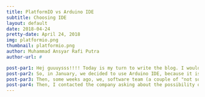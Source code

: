 ```yaml
---
title: PlatformIO vs Arduino IDE
subtitle: Choosing IDE
layout: default
date: 2018-04-24
pretty-date: April 24, 2018
img: platformio.png
thumbnail: platformio.png
author: Muhammad Ansyar Rafi Putra
author-url: #

post-par1: Hej guuuysss!!!! Today is my turn to write the blog. I would like to share some experience about choosing Integrated Development Environment (IDE).
post-par2: So, in January, we decided to use Arduino IDE, because it is simple, and official from arduino itself. Then. we wrote the code in a project with several .ino files. The advantage of arduino is, we can split the code into several files without headers to link them. (CONVENIENT!!).
post-par3: Then, some weeks ago, we, software team (a couple of "not so pro programmer"), learned from our project manager about unit testing, which is a testing for functionality, protocol, algorithm of the software. After that, we started searching and sesarching how to unit test arduino IDE based code. Then we found nothing useful. Two days ago, I found a new IDE called PlatformIO (https://platformio.org). It provides unit testing service (GREAT!!), but it is not free (UGH!!).
post-par4: Then, I contacted the company asking about the possibility of free trial extension until BEXUS is finished. AAANNNDDD, we got it!! See you on the next blog post!! I will share some experience about unit testing.
---
```

